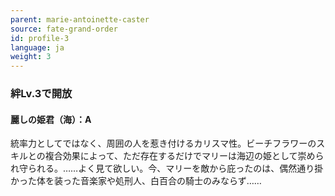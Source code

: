 ```yaml
---
parent: marie-antoinette-caster
source: fate-grand-order
id: profile-3
language: ja
weight: 3
---
```


### 絆Lv.3で開放

#### 麗しの姫君（海）：A

統率力としてではなく、周囲の人を惹き付けるカリスマ性。ビーチフラワーのスキルとの複合効果によって、ただ存在するだけでマリーは海辺の姫として崇められ守られる。……よく見て欲しい。今、マリーを敵から庇ったのは、偶然通り掛かった体を装った音楽家や処刑人、白百合の騎士のみならず……
